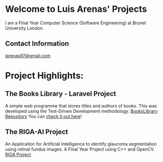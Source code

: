 # Welcome to Luis Arenas' Projects
I am a Final Year Computer Science (Software Engineering)
at Brunel University London.
## Contact Information
larenas97@gmail.com

# Project Highlights:
## The Books Library - Laravel Project
A simple web programme that stores titles and authors of books. This was developed using the Test-Driven Development methodology.
[BooksLibrary Repository](https://arenzo97.github.io/BooksLibrary/)
You can [check it out here](http://bookslibrary-env.eba-c2rhdpgy.eu-west-2.elasticbeanstalk.com/)!
## The RIGA-AI Project
An Application for Artificial Intelligence to identify glaucoma segmentation using retinal fundus images.
A Final Year Project using C++ and OpenCV.
[RIGA Project](https://arenzo97.github.io/RIGA_AI_Project/)
